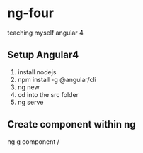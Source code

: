# ng-four
teaching myself angular 4

## Setup Angular4
1.  install nodejs
2.  npm install -g @angular/cli
3.  ng new <app name>
4.  cd into the src folder
5.  ng serve

## Create component within ng
ng g component <components folder>/<component name>

